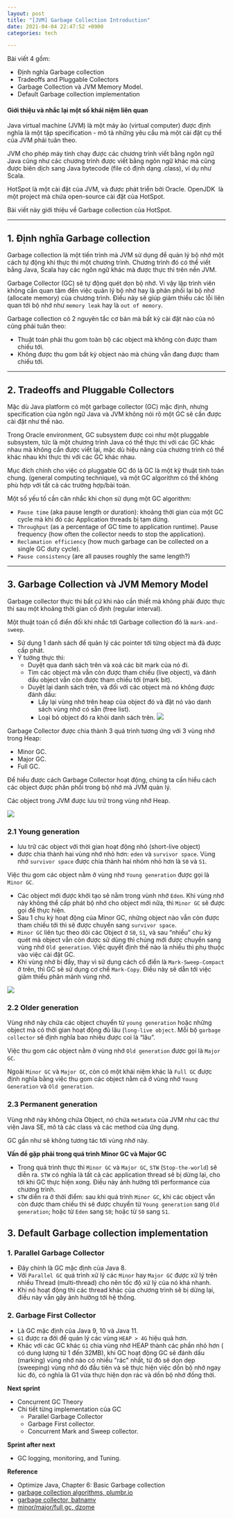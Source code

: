 ```yaml
---
layout: post
title: "[JVM] Garbage Collection Introduction"
date: 2021-04-04 22:47:52 +0900
categories: tech

---
```

Bài viết 4 gồm:
- Định nghĩa Garbage collection
- Tradeoffs and Pluggable Collectors
- Garbage Collection và JVM Memory Model.
- Default Garbage collection implementation

#### Giới thiệu và nhắc lại một số khái niệm liên quan

Java virtual machine (JVM) là một máy ảo (virtual computer) được định nghĩa là một tập specification - mô tả những yêu cầu mà một cài đặt cụ thể của JVM phải tuân theo.

JVM cho phép máy tính chạy được các chương trình viết bằng ngôn ngữ Java cũng như các chương trình được viết bằng ngôn ngữ khác mà cũng được biên dịch sang Java bytecode (file có định dạng .class), ví dụ như Scala.

HotSpot là một cài đặt của JVM, và được phát triển bởi Oracle. OpenJDK  là một project mà chứa open-source cài đặt của HotSpot.

Bài viết này giới thiệu về Garbage collection của HotSpot.

---
## 1. Định nghĩa Garbage collection

Garbage collection là một tiến trình mà JVM sử dụng để quản lý bộ nhớ một cách tự động khi thực thi một chương trình. Chương trình đó có thể viết bằng Java, Scala hay các ngôn ngữ khác mà được thực thi trên nền JVM.

Garbage Collector (GC) sẽ tự động quét dọn bộ nhớ. Vì vậy lập trình viên không cần quan tâm đến việc quản lý bộ nhớ hay là phân phối lại bộ nhớ (allocate memory) của chương trình. Điều này sẽ giúp giảm thiểu các lỗi liên quan tới bộ nhớ như `memory leak` hay là `out of memory`.

Garbage collection có 2 nguyên tắc cơ bản mà bất kỳ cài đặt nào của nó cũng phải tuân theo:
- Thuật toán phải thu gom toàn bộ các object mà không còn được tham chiếu tới.
- Không được thu gom bất kỳ object nào mà chúng vẫn đang được tham chiếu tới.

---
## 2. Tradeoffs and Pluggable Collectors
Mặc dù Java platform có một garbage collector (GC) mặc định, nhưng specification của ngôn ngữ Java và JVM không nói rõ một GC sẽ cần được cài đặt như thế nào. 

Trong Oracle environment, GC subsystem được coi như một pluggable subsystem, tức là một chương trình Java có thể thực thi với các GC khác nhau mà không cần được viết lại, mặc dù hiệu năng của chương trình có thể khác nhau khi thực thi với các GC khác nhau. 

Mục đích chính cho việc có pluggable GC đó là GC là một kỹ thuật tính toán chung. (general computing technique), và một GC algorithm có thể không phù hợp với tất cả các trường hợp/bài toán. 

Một số yếu tố cần cân nhắc khi chọn sử dụng một GC algorithm:
- `Pause time` (aka pause length or duration): khoảng thời gian của một GC cycle mà khi đó các Application threads bị tạm dừng.
- `Throughput` (as a percentage of GC time to application runtime).
Pause frequency (how often the collector needs to stop the application).
- `Reclamation efficiency` (how much garbage can be collected on a single GC duty cycle).
- `Pause consistency` (are all pauses roughly the same length?)

---
## 3. Garbage Collection và JVM Memory Model

Garbage collector thực thi bất cứ khi nào cần thiết mà không phải được thực thi sau một khoảng thời gian cố định (regular interval).

Một thuật toán cổ điển đối khi nhắc tới Garbage collection đó là `mark-and-sweep`.
- Sử dụng 1 danh sách để quản lý các pointer tới từng object mà đã được cấp phát. 
- Ý tưởng thực thi: 
    - Duyệt qua danh sách trên và xoá các bit mark của nó đi.
    - Tìm các object mà vẫn còn được tham chiếu (live object), và đánh dấu object vẫn còn được tham chiếu tới (mark bit).  
    - Duyệt lại danh sách trên, và đối với các object mà nó không được đánh dấu:
        - Lấy lại vùng nhớ trên heap của object đó và đặt nó vào danh sách vùng nhớ có sẵn (free list).
        - Loại bỏ object đó ra khỏi danh sách trên.
![](../assets/mark-sweep.png)

Garbage Collector được chia thành 3 quá trình tương ứng với 3 vùng nhớ trong Heap:
- Minor GC.
- Major GC.
- Full GC.

Để hiểu được cách Garbage Collector hoạt động, chúng ta cần hiểu cách các object được phân phối trong bộ nhớ mà JVM quản lý.

Các object trong JVM được lưu trữ trong vùng nhớ Heap.

![](../assets/jmv-memory-heap-layout.png)

### 2.1 Young generation
- lưu trữ các object với thời gian hoạt động nhỏ (short-live object)
- được chia thành hai vùng nhớ nhỏ hơn: `eden` và `survivor space`. Vùng nhớ `survivor space` được chia thành hai nhóm nhỏ hơn là `S0` và `S1`.

Việc thu gom các object nằm ở vùng nhớ `Young generation` được gọi là `Minor GC`. 
- Các object mới được khởi tạo sẽ nằm trong vùnh nhớ `Eden`. Khi vùng nhớ này không thể cấp phát bộ nhớ cho object mới nữa, thì `Minor GC` sẽ được gọi để thực hiện.
- Sau 1 chu kỳ hoạt động của Minor GC, những object nào vẫn còn được tham chiếu tới thì sẽ được chuyển sang `survivor space`. 
- `Minor GC` liên tục theo dõi các Object ở `S0`, `S1`, và sau “nhiều” chu kỳ quét mà object vẫn còn được sử dùng thì chúng mới được chuyển sang vùng nhớ `Old generation`. Việc quyết định thế nào là nhiều thì phụ thuộc vào việc cài đặt GC.
- Khi vùng nhớ bị đầy, thay vì sử dụng cách cổ điển là `Mark-Sweep-Compact` ở trên, thì GC sẽ sử dụng cơ chế `Mark-Copy`. Điều này sẽ dẫn tới việc giảm thiểu phân mảnh vùng nhớ. 

![](../assets/mark-sweep-compact.png)

### 2.2 Older generation

Vùng nhớ này chứa các object chuyển từ `young generation` hoặc những object mà có thời gian hoạt động đủ lâu (`long-live object`. Mỗi bộ `garbage collector` sẽ định nghĩa bao nhiêu được coi là “lâu”.

Việc thu gom các object nằm ở vùng nhớ `Old generation` được gọi là `Major GC`. 

Ngoài `Minor GC` và `Major GC`, còn có một khái niệm khác là `Full GC` được định nghĩa bằng việc thu gom các object nằm cả ở vùng nhớ `Young Generation` và `Old generation`.

### 2.3 Permanent generation

Vùng nhớ này không chứa Object, nó chứa `metadata` của JVM như các thư viện Java SE, mô tả các class và các method của ứng dụng. 

GC gần như sẽ không tương tác tới vùng nhớ này.

**Vấn đề gặp phải trong quá trình Minor GC và Major GC**
- Trong quá trình thực thi `Minor GC` và `Major GC`, `STW` (`Stop-the-world`) sẽ diễn ra. `STW` có nghĩa là tất cả các application thread sẽ bị dừng lại, cho tới khi GC thực hiện xong. Điều này ảnh hưởng tới performance của chương trình.
- `STW` diễn ra ở thời điểm: sau khi quá trình `Minor GC`, khi các object vẫn còn được tham chiếu thì sẽ được chuyển từ `Young generation` sang `Old generation`; hoặc từ `Eden` sang `S0`; hoặc từ `S0` sang `S1`.

## 3. Default Garbage collection implementation

### 1. Parallel Garbage Collector
- Đây chính là GC mặc định của Java 8.
- Với `Parallel GC` quá trình xử lý các `Minor` hay `Major GC` được xử lý trên nhiều Thread (multi-thread) cho nên tốc độ xử lý của nó khá nhanh. 
- Khi nó hoạt động thì các thread khác của chương trình sẽ bị dừng lại, điều này vẫn gây ảnh hưởng tới hệ thống.

### 2. Garbage First Collector
- Là GC mặc định của Java 9, 10 và Java 11.
- `G1` được ra đời để quản lý các vùng `HEAP > 4G` hiệu quả hơn. 
- Khác với các GC khác `G1` chia vùng nhớ HEAP thành các phần nhỏ hơn ( có dung lượng từ 1 đến 32MB), khi GC hoạt động GC sẽ đánh dấu (marking) vùng nhớ nào có nhiều "rác" nhất, từ đó sẽ dọn dẹp (sweeping) vùng nhớ đó đầu tiên và sẽ thực hiện việc dồn bộ nhớ ngay lúc đó, có nghĩa là G1 vừa thực hiện dọn rác và dồn bộ nhớ đồng thời.


**Next sprint**
- Concurrent GC Theory
- Chi tiết từng implementation của GC
    - Parallel Garbage Collector
    - Garbage First collector.
    - Concurrent Mark and Sweep collector.

**Sprint after next**
- GC logging, monitoring, and Tuning.


**Reference**
- Optimize Java, Chapter 6: Basic Garbage collection
- [garbage collection algorithms, plumbr.io](https://plumbr.io/handbook/garbage-collection-algorithms)
- [garbage collector, batnamv](https://batnamv.medium.com/garbage-collector-231d6c327b08)
- [minor/major/full gc, dzome](https://dzone.com/articles/minor-gc-vs-major-gc-vs-full)

